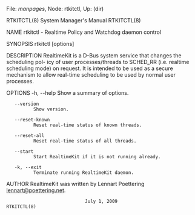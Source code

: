 File: *manpages*,  Node: rtkitctl,  Up: (dir)

RTKITCTL(8)                 System Manager's Manual                RTKITCTL(8)



NAME
       rtkitctl - Realtime Policy and Watchdog daemon control

SYNOPSIS
       rtkitctl [options]

DESCRIPTION
       RealtimeKit  is a D-Bus system service that changes the scheduling pol-
       icy of user processes/threads to  SCHED_RR  (i.e.  realtime  scheduling
       mode)  on  request.  It is intended to be used as a secure mechanism to
       allow real-time scheduling to be used by normal user processes.

OPTIONS
       -h, --help
              Show a summary of options.

       --version
              Show version.

       --reset-known
              Reset real-time status of known threads.

       --reset-all
              Reset real-time status of all threads.

       --start
              Start RealtimeKit if it is not running already.

       -k, --exit
              Terminate running RealtimeKit daemon.

AUTHOR
       RealtimeKit was written by Lennart Poettering <lennart@poettering.net>.



                                 July 1, 2009                      RTKITCTL(8)
